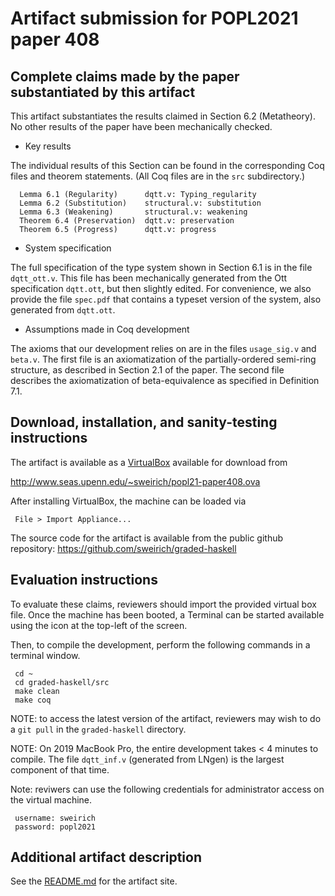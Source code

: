 Artifact submission for POPL2021 paper 408
==========================================

Complete claims made by the paper substantiated by this artifact
----------------------------------------------------------------

This artifact substantiates the results claimed in Section 6.2 (Metatheory).
No other results of the paper have been mechanically checked.

* Key results

The individual results of this Section can be found in the corresponding Coq
files and theorem statements. (All Coq files are in the `src` subdirectory.)

      Lemma 6.1 (Regularity)      dqtt.v: Typing_regularity
      Lemma 6.2 (Substitution)    structural.v: substitution
      Lemma 6.3 (Weakening)       structural.v: weakening
      Theorem 6.4 (Preservation)  dqtt.v: preservation
      Theorem 6.5 (Progress)      dqtt.v: progress

* System specification

The full specification of the type system shown in Section 6.1 is in the file
`dqtt_ott.v`. This file has been mechanically generated from the Ott
specification `dqtt.ott`, but then slightly edited. For convenience, we also
provide the file `spec.pdf` that contains a typeset version of the system,
also generated from `dqtt.ott`.

* Assumptions made in Coq development

The axioms that our development relies on are in the files `usage_sig.v`
and `beta.v`.  The first file is an axiomatization of the partially-ordered
semi-ring structure, as described in Section 2.1 of the paper. The second file
describes the axiomatization of beta-equivalence as specified in Definition
7.1.

Download, installation, and sanity-testing instructions
---------------------------------------------------------

The artifact is available as a [VirtualBox](https://www.virtualbox.org/) available for download from 

http://www.seas.upenn.edu/~sweirich/popl21-paper408.ova

After installing VirtualBox, the machine can be loaded via 

     File > Import Appliance...

The source code for the artifact is available from the public github repository:
https://github.com/sweirich/graded-haskell

Evaluation instructions
-----------------------

To evaluate these claims, reviewers should import the provided virtual box
file.  Once the machine has been booted, a Terminal can be started available
using the icon at the top-left of the screen.

Then, to compile the development, perform the following commands in a terminal window.
  
     cd ~ 
     cd graded-haskell/src
     make clean
     make coq

NOTE: to access the latest version of the artifact, reviewers may wish to do a `git pull` 
in the `graded-haskell` directory.

NOTE: On 2019 MacBook Pro, the entire development takes < 4 minutes to
compile. The file `dqtt_inf.v` (generated from LNgen) is the largest component
of that time.

Note: reviwers can use the following credentials for administrator access on
the virtual machine.

     username: sweirich
     password: popl2021


Additional artifact description
-------------------------------

See the [README.md](https://github.com/sweirich/graded-haskell) for the artifact site.

